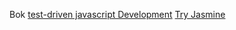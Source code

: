 Bok [test-driven javascript Development][1] [Try Jasmine][2]

 [1]: http://tddjs.com/ "Test-Driven JavaScript Development"
 [2]: http://tryjasmine.com/  